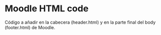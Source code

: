 # Moodle HTML code
Código a añadir en la cabecera (header.html) y en la parte final del body (footer.html) de Moodle.